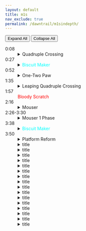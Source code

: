 ```yaml
---
layout: default
title: m1s
nav_exclude: true
permalink: /dawntrail/m1sindepth/
---
```

<script>
      const expandElements = shouldExpand => {
        let detailsElements = document.querySelectorAll("details");
        
        detailsElements = [...detailsElements];

        if (shouldExpand) {
            detailsElements.map(item => item.setAttribute("open", shouldExpand));
        } else {
            detailsElements.map(item => item.removeAttribute("open"));
        }
    };
</script>
<button type="button" name="button" class="btn" onClick="expandElements(true)">Expand All</button> <button type="button" name="button" class="btn" onClick="expandElements(false)">Collapse All</button>
<dl>
  <dt>0:08</dt>
  <dd>
    <details><summary>Quadruple Crossing</summary>
      Black Cat will target the closest 4 players with a cone aoe twice. the baited cones apply a slashing vuln debuff which will result in death if hit by 2, so the party will have to divide into 2 sets of 4 players to bait. after both sets of cones, she will follow by again sending 2 sets of 4 cone aoes, first where the first set were baited, then where the second set were. simply stand away from where the first set were baited, then move if necessary to avoid the 2nd set.
    </details>
  </dd>
  <dt>0:27</dt>
  <dd>
    <details><summary><font color="cyan">Biscuit Maker</font></summary>
      2 hit tankbuster with vuln.
    </details>
  </dd>
  <dt>0:52</dt>
  <dd>
    <details><summary>One-Two Paw</summary>
      Black Cat which will cleave one half of the arena, then the other, telegraphed by the glowing claws at her sides. she will then spawn 2 clones, who will repeat the same set of cleaves as the boss. this will leave a small pizza slice of the arena safe. start there, then dodge through the boss to the pizza slice on the opposite side. as you dodge to the second safe spot, Black Cat will start casting either quadruple swipe or double swipe, signifying a support/dps pair stack, or a light party stack on healers, respectively.
    </details>
  </dd>
  <dt>1:35</dt>
  <dd>
    <details><summary>Leaping Quadruple Crossing</summary>
      Black Cat will tether left or right, and shortly after will jump to the position tethered and repeat the first mechanic’s baited cleaves. this time, on the second non-targeted cleave, she will repeat either dps/support pairs or light party stacks, whichever was cast during the clones.
    </details>
  </dd>
  <dt>1:57</dt>
  <dd>
    <font color="red">Bloody Scratch</font>
  </dd>
  <dt>2:16</dt>
  <dd>
    <details><summary>Mouser</summary>
      Black Cat will start indicating aoes on various tiles around the arena. each tile will be hit once, and all but 4 will be hit twice. when a tile is hit once, it cracks, then when hit again, will break and fall, leaving a hole. dodge onto a tile after it gets hit, and make sure you end up on a tile that wont be hit a second time. the final safe tiles will form a zigzag pattern through the middle. 4 tiles will reform whole, leaving either 2 rows or 2 columns safe.
    </details>
  </dd>
  <dt>2:26-3:30</dt>
  <dd>
    <details><summary>Mouser 1 Phase</summary>
      Copycat will spawn an add either north or west, whichever is the end of the safe squares. this add will perform one of 2 attacks, repeated 4 times, on each of either all supports or all dps. each attack will happen twice. one player will be marked with a paw mark over their head to indicate who is being targeted. regardless of which attack the clone is charging, when it hits the targeted player, it will also hit all tiles in a vertical and horizontal line of the player, doing small damage and unsurvivable knockback to anyone hit (you can anti-knockback this if desired). if the add raises her glowing left arm, she will slam down and damage the tile the targeted player is standing on. if the tile was already cracked, it will fall through and the player will die. if the add crouches down and her right arm glows, the targeted player will be knocked into the air and forward one tile’s worth of distance. when that player lands, the tile they land on will be damaged, and will fall through if already cracked.
    </details>
  </dd>
  <dt>3:38</dt>
  <dd>
    <details><summary><font color="cyan">Biscuit Maker</font></summary>
      2 hit tankbuster with vuln.
    </details>
  </dd>
  <dt>3:50</dt>
  <dd>
    <details><summary>Platform Reform</summary>
      Black Cat will start reforming the outside edge tiles and charging a knockback. this knockback cannot be prevented, but can be cancelled with a movement skill. 4 tiles will be forming faster, a pair each on opposite corners. get knocked into one of those corners, then spread out to resolve the spread aoes on each player after.
    </details>
  </dd>
  <dt></dt>
  <dd>
    <details><summary>title</summary>
    </details>
  </dd>
  <dt></dt>
  <dd>
    <details><summary>title</summary>
    </details>
  </dd>
  <dt></dt>
  <dd>
    <details><summary>title</summary>
    </details>
  </dd>
  <dt></dt>
  <dd>
    <details><summary>title</summary>
    </details>
  </dd>
  <dt></dt>
  <dd>
    <details><summary>title</summary>
    </details>
  </dd>
  <dt></dt>
  <dd>
    <details><summary>title</summary>
    </details>
  </dd>
  <dt></dt>
  <dd>
    <details><summary>title</summary>
    </details>
  </dd>
  <dt></dt>
  <dd>
    <details><summary>title</summary>
    </details>
  </dd>
  <dt></dt>
  <dd>
    <details><summary>title</summary>
    </details>
  </dd>
  <dt></dt>
  <dd>
    <details><summary>title</summary>
    </details>
  </dd>
  <dt></dt>
  <dd>
    <details><summary>title</summary>
    </details>
  </dd>
  <dt></dt>
  <dd>
    <details><summary>title</summary>
    </details>
  </dd>
  <dt></dt>
  <dd>
    <details><summary>title</summary>
    </details>
  </dd>
  <dt></dt>
  <dd>
    <details><summary>title</summary>
    </details>
  </dd>
  <dt></dt>
  <dd>
    <details><summary>title</summary>
    </details>
  </dd>
  <dt></dt>
  <dd>
    <details><summary>title</summary>
    </details>
  </dd>
</dl>
